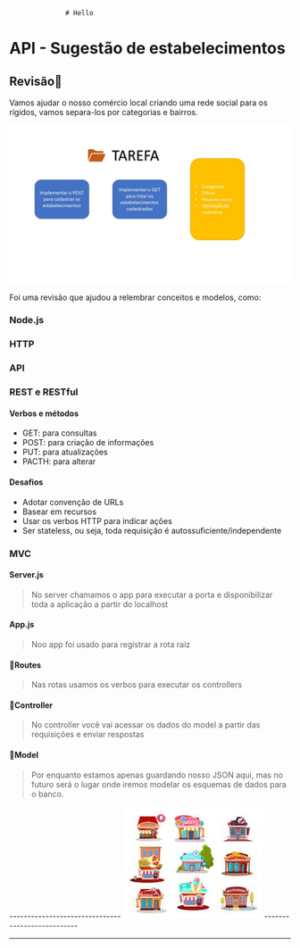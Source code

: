                   # Hello
    
# API - Sugestão de estabelecimentos

## Revisão🚀
Vamos ajudar o nosso comércio local criando uma rede social para os rígidos, vamos separa-los por categorias e bairros.

![assets/proposta.jpg](assets/proposta.jpg)

Foi uma revisão que ajudou a relembrar conceitos e modelos, como:

### Node.js
### HTTP
### API
### REST e RESTful
#### Verbos e métodos

* GET: para consultas
* POST: para criação de informações
* PUT: para atualizações
* PACTH: para alterar

#### Desafios

* Adotar convenção de URLs
* Basear em recursos
* Usar os verbos HTTP para indicar ações
* Ser stateless, ou seja, toda requisição é autossuficiente/independente

### MVC

#### Server.js
> No server chamamos o app para executar a porta e disponibilizar toda a aplicação a partir do localhost

#### App.js
> Noo app foi usado para registrar a rota raiz 

#### 📂Routes
>  Nas rotas usamos os verbos para executar os controllers 

#### 📂Controller
> No controller você vai acessar os dados do model a partir das requisições e enviar respostas

#### 📂Model
> Por enquanto estamos apenas guardando nosso JSON aqui, mas no futuro será o lugar onde iremos modelar os esquemas de dados para o banco.

 -------------------------------          ![assets/estabelecimentos.jpg](assets/estabelecimentos.jpg)   --------------------------


---
## 
